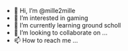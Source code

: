 - 👋 Hi, I’m @mille2mille
- 👀 I’m interested in gaming
- 🌱 I’m currently learning ground scholl
- 💞️ I’m looking to collaborate on ...
- 📫 How to reach me ...

<!---
mille2mille/mille2mille is a ✨ special ✨ repository because its `README.md` (this file) appears on your GitHub profile.
You can click the Preview link to take a look at your changes.
--->
